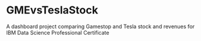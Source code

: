 # GMEvsTeslaStock
A dashboard project comparing Gamestop and Tesla stock and revenues for IBM Data Science Professional Certificate
